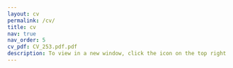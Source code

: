 ```yaml
---
layout: cv
permalink: /cv/
title: cv
nav: true
nav_order: 5
cv_pdf: CV_253.pdf.pdf
description: To view in a new window, click the icon on the top right
---
```

